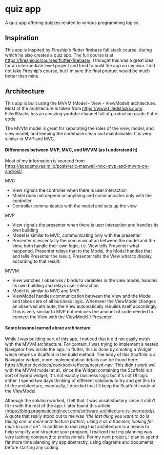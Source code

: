 # quiz app

A quiz app offering quizzes related to various programming topics.

## Inspiration

This app is inspired by Fireship's flutter firebase full stack course, during which he
also creates a quiz app. The full course is at https://fireship.io/courses/flutter-firebase/.
I thought this was a great idea for an intermediate level project and tried to build the app
on my own. I did not take Fireship's course, but I'm sure the final product would be much
better than mine. 

## Architecture 

This app is built using the MVVM (Model - View - ViewModel) architecture. Most of the architecture 
is taken from https://www.filledstacks.com/. FilledStacks has an amazing youtube channel full of
production grade flutter code. 

The MVVM model is great for separating the roles of the view, model, and view model, and keeping
the codebase clean and maintainable. It is very similar to MVP and MVC.

#### Differences between MVP, MVC, and MVVM (as I understand it)
Most of my information is sourced from https://academy.realm.io/posts/eric-maxwell-mvc-mvp-and-mvvm-on-android/.

MVC
- View signals the controller when there is user interaction
- Model does not depend on anything and communicates only with the controller
- Controller communicates with the model and sets up the view

MVP
- View signals the presenter when there is user interaction and handles its own building
- Model is similar to MVC, communicating only with the presenter
- Presenter is essentailly the communication between the model and the view, both handle their own logic. i.e. View tells Presenter what happened, Presenter relays that to the Model, the Model handles that and tells Presenter the result, Presenter tells the View what to display according to that result.

MVVM
- View watches / observes / binds to variables in the view model, handles its own building and relays user interaction 
- Model is similar to MVC and MVP
- ViewModel handles communication between the View and the Model, and takes care of all business logic. Whenever the ViewModel changes an observed attribute, the View automatically rebuilds itself accordingly. This is very similar to MVP but reduces the amount of code needed to connect the View with the ViewModel / Presenter.


#### Some lessons learned about architecture
  While I was building part of this app, I noticed that it did not easily mesh with the MVVM architecture. For context, I was trying to implement a nested Navigator flow inside the app. In flutter, this is done by creating a Widget which returns a Scaffold in the build method. The body of this Scaffold is a Navigator widget, more implementation details can be found here: https://flutter.dev/docs/cookbook/effects/nested-nav. This didn't work well with the MVVM model at all, since the Widget containing the Scaffold is a sort of hybrid widget; it's not exactly business logic but it's not UI logic either. I spend two days thinking of different solutions to try and get this to fit the architecture, eventually, I decided that I'll keep the Scaffold inside of the ViewModel. 

  Although the solution worked, I felt that it was unsatisfactory since it didn't fit in with the rest of the app. I later found this article (https://blog.pragmaticengineer.com/software-architecture-is-overrated/). A quote that really stood out to me was _"the last thing you want to do is taking one or more architecture pattern, using it as a hammer, looking for nails to use it on"_. In addition to realizing that architecture is a means to help simplify and structure your program, I realized that my planning was very lacking compared to professionals. For my next project, I plan to spend far more time planning my app abstractly, using diagrams and documents, before starting any coding. 
